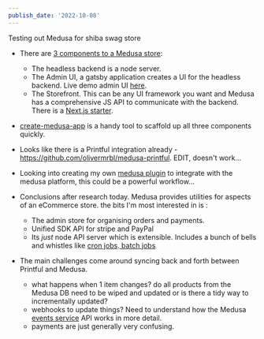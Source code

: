 ```yaml
---
publish_date: '2022-10-08'
---
```

Testing out Medusa for shiba swag store

- There are [3 components to a Medusa store](https://docs.medusajs.com/introduction):
	- The headless backend is a node server.
	- The Admin UI, a gatsby application creates a UI for the headless backend. Live demo admin UI [here](https://demo.medusajs.com).
	- The Storefront. This can be any UI framework you want and Medusa has a comprehensive JS API to communicate with the backend. There is a [Next.js starter](https://docs.medusajs.com/starters/nextjs-medusa-starter/).
- [create-medusa-app](https://docs.medusajs.com/usage/create-medusa-app) is a handy tool to scaffold up all three components quickly.
- Looks like there is a Printful integration already -  https://github.com/olivermrbl/medusa-printful. EDIT, doesn't work...
  

- Looking into creating my own [medusa plugin](https://docs.medusajs.com/advanced/backend/plugins/create) to integrate with the medusa platform, this could be a powerful workflow... 

- Conclusions after research today. Medusa provides utilities for aspects of an eCommerce store. the bits I'm most interested in is :
   - The admin store for organising orders and payments. 
   - Unified SDK API for stripe and PayPal
   - Its _just_ node API server which is extensible. Includes a bunch of bells and whistles like [cron jobs](https://docs.medusajs.com/advanced/backend/cron-jobs/create).[ batch jobs ](https://docs.medusajs.com/advanced/backend/batch-jobs/)
	

- The main challenges come around syncing back and forth between Printful and Medusa. 
	- what happens when 1 item changes? do all products from the Medusa DB need to be wiped and updated or is there a tidy way to incrementally updated?
	- webhooks to update things? Need to understand how the Medusa [events service](https://docs.medusajs.com/advanced/backend/subscribers/events-list/#batch-jobs-events) API works in more detail.
	- payments are just generally very confusing.

